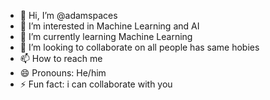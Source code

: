 - 👋 Hi, I’m @adamspaces
- 👀 I’m interested in Machine Learning and AI
- 🌱 I’m currently learning Machine Learning
- 💞️ I’m looking to collaborate on all people has same hobies
- 📫 How to reach me 
- 😄 Pronouns: He/him
- ⚡ Fun fact: i can collaborate with you

<!---
adamspaces/adamspaces is a ✨ special ✨ repository because its `README.md` (this file) appears on your GitHub profile.
You can click the Preview link to take a look at your changes.
--->

